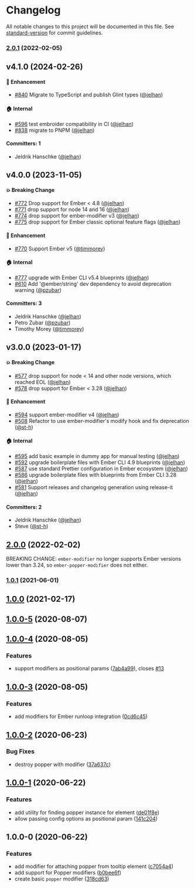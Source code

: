 # Changelog

All notable changes to this project will be documented in this file. See [standard-version](https://github.com/conventional-changelog/standard-version) for commit guidelines.

### [2.0.1](https://github.com/alexlafroscia/ember-popper-modifier/compare/v2.0.0...v2.0.1) (2022-02-05)


## v4.1.0 (2024-02-26)

#### :rocket: Enhancement
* [#840](https://github.com/adopted-ember-addons/ember-popper-modifier/pull/840) Migrate to TypeScript and publish Glint types ([@jelhan](https://github.com/jelhan))

#### :house: Internal
* [#596](https://github.com/adopted-ember-addons/ember-popper-modifier/pull/596) test embroider compatibility in CI ([@jelhan](https://github.com/jelhan))
* [#838](https://github.com/adopted-ember-addons/ember-popper-modifier/pull/838) migrate to PNPM ([@jelhan](https://github.com/jelhan))

#### Committers: 1
- Jeldrik Hanschke ([@jelhan](https://github.com/jelhan))

## v4.0.0 (2023-11-05)

#### :boom: Breaking Change

- [#772](https://github.com/adopted-ember-addons/ember-popper-modifier/pull/772) Drop support for Ember < 4.8 ([@jelhan](https://github.com/jelhan))
- [#771](https://github.com/adopted-ember-addons/ember-popper-modifier/pull/771) drop support for node 14 and 16 ([@jelhan](https://github.com/jelhan))
- [#774](https://github.com/adopted-ember-addons/ember-popper-modifier/pull/774) drop support for ember-modifier v3 ([@jelhan](https://github.com/jelhan))
- [#775](https://github.com/adopted-ember-addons/ember-popper-modifier/pull/775) drop support for Ember classic optional feature flags ([@jelhan](https://github.com/jelhan))

#### :rocket: Enhancement

- [#770](https://github.com/adopted-ember-addons/ember-popper-modifier/pull/770) Support Ember v5 ([@timmorey](https://github.com/timmorey))

#### :house: Internal

- [#777](https://github.com/adopted-ember-addons/ember-popper-modifier/pull/777) upgrade with Ember CLI v5.4 blueprints ([@jelhan](https://github.com/jelhan))
- [#610](https://github.com/adopted-ember-addons/ember-popper-modifier/pull/610) Add '@ember/string' dev dependency to avoid deprecation warning ([@pzubar](https://github.com/pzubar))

#### Committers: 3

- Jeldrik Hanschke ([@jelhan](https://github.com/jelhan))
- Petro Zubar ([@pzubar](https://github.com/pzubar))
- Timothy Morey ([@timmorey](https://github.com/timmorey))

## v3.0.0 (2023-01-17)

#### :boom: Breaking Change

- [#577](https://github.com/adopted-ember-addons/ember-popper-modifier/pull/577) drop support for node < 14 and other node versions, which reached EOL ([@jelhan](https://github.com/jelhan))
- [#578](https://github.com/adopted-ember-addons/ember-popper-modifier/pull/578) drop support for Ember < 3.28 ([@jelhan](https://github.com/jelhan))

#### :rocket: Enhancement

- [#594](https://github.com/adopted-ember-addons/ember-popper-modifier/pull/594) support ember-modifier v4 ([@jelhan](https://github.com/jelhan))
- [#508](https://github.com/adopted-ember-addons/ember-popper-modifier/pull/508) Refactor to use ember-modifier's modify hook and fix deprecation ([@st-h](https://github.com/st-h))

#### :house: Internal

- [#595](https://github.com/adopted-ember-addons/ember-popper-modifier/pull/595) add basic example in dummy app for manual testing ([@jelhan](https://github.com/jelhan))
- [#592](https://github.com/adopted-ember-addons/ember-popper-modifier/pull/592) upgrade boilerplate files with Ember CLI 4.9 blueprints ([@jelhan](https://github.com/jelhan))
- [#587](https://github.com/adopted-ember-addons/ember-popper-modifier/pull/587) use standard Prettier configuration in Ember ecosystem ([@jelhan](https://github.com/jelhan))
- [#586](https://github.com/adopted-ember-addons/ember-popper-modifier/pull/586) upgrade boilerplate files with blueprints from Ember CLI 3.28 ([@jelhan](https://github.com/jelhan))
- [#581](https://github.com/adopted-ember-addons/ember-popper-modifier/pull/581) Support releases and changelog generation using release-it ([@jelhan](https://github.com/jelhan))

#### Committers: 2

- Jeldrik Hanschke ([@jelhan](https://github.com/jelhan))
- Steve ([@st-h](https://github.com/st-h))

## [2.0.0](https://github.com/alexlafroscia/ember-popper-modifier/compare/v1.0.1...v2.0.0) (2022-02-02)

BREAKING CHANGE: `ember-modifier` no longer supports Ember versions lower than 3.24, so `ember-popper-modifier` does not either.

### [1.0.1](https://github.com/alexlafroscia/ember-popper-modifier/compare/v1.0.0...v1.0.1) (2021-06-01)

## [1.0.0](https://github.com/alexlafroscia/ember-popper-modifier/compare/v1.0.0-5...v1.0.0) (2021-02-17)

## [1.0.0-5](https://github.com/alexlafroscia/ember-popper-modifier/compare/v1.0.0-4...v1.0.0-5) (2020-08-07)

## [1.0.0-4](https://github.com/alexlafroscia/ember-popper-modifier/compare/v1.0.0-3...v1.0.0-4) (2020-08-05)

### Features

- support modifiers as positional params ([7ab4a99](https://github.com/alexlafroscia/ember-popper-modifier/commit/7ab4a99d53b54aea7dd5d7e20f619c46af8f729a)), closes [#13](https://github.com/alexlafroscia/ember-popper-modifier/issues/13)

## [1.0.0-3](https://github.com/alexlafroscia/ember-popper-modifier/compare/v1.0.0-2...v1.0.0-3) (2020-08-05)

### Features

- add modifiers for Ember runloop integration ([0cd6c45](https://github.com/alexlafroscia/ember-popper-modifier/commit/0cd6c45a473a5c3339eba441a50848040884d7cf))

## [1.0.0-2](https://github.com/alexlafroscia/ember-popper-modifier/compare/v1.0.0-1...v1.0.0-2) (2020-06-23)

### Bug Fixes

- destroy popper with modifier ([37a637c](https://github.com/alexlafroscia/ember-popper-modifier/commit/37a637cca5e5e0a94db8dc2d7c1c97eaeaf4fe58))

## [1.0.0-1](https://github.com/alexlafroscia/ember-popper-modifier/compare/v1.0.0-0...v1.0.0-1) (2020-06-22)

### Features

- add utility for finding popper instance for element ([de01f8e](https://github.com/alexlafroscia/ember-popper-modifier/commit/de01f8e474e8b093ec906c45be0f41f51265c22a))
- allow passing config options as positional param ([141c204](https://github.com/alexlafroscia/ember-popper-modifier/commit/141c2040701a976faa1c3bce87c6fc90a5b2619d))

## 1.0.0-0 (2020-06-22)

### Features

- add modifier for attaching popper from tooltip element ([c7054a4](https://github.com/alexlafroscia/ember-popper-modifier/commit/c7054a4c1c849d9ac3bae9e248e96397b7eb077c))
- add support for Popper modifiers ([b0bee6f](https://github.com/alexlafroscia/ember-popper-modifier/commit/b0bee6f0162ca5133d3b129eaf2bdca2aa746fff))
- create basic `popper` modifier ([318cd63](https://github.com/alexlafroscia/ember-popper-modifier/commit/318cd63b1b619012f17b6cd86b29fdcc872c9a8f))
